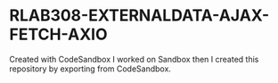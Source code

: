 # RLAB308-EXTERNALDATA-AJAX-FETCH-AXIO
Created with CodeSandbox
I worked on Sandbox then I created this repository by exporting from CodeSandbox. 
